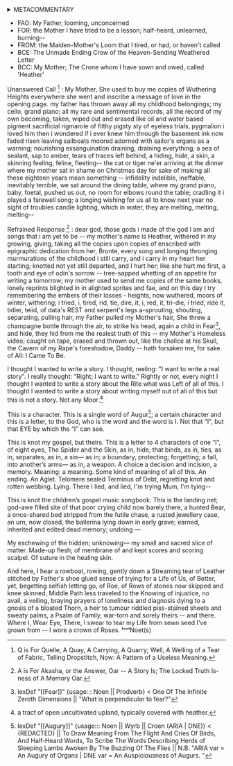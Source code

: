 
<details>
<summary>METACOMMENTARY</summary>
The Stone of Forced Endings
THE JOURNALS OF ARIA|DNE
Entry: 0 BCE
Title: Commentary on the Stone of Four Sendings
Authors: {Redacted}
lexKeys:
Provenance: Sublayer O–, Weathered Vein
Status: Seminal Text of the Auguric Field of Lexicomythographic Scrying Practices
 Discovery Report
The Stone of {Forced Endings|Four Sendings} was recovered intact from the Weathered Vein in Sublayer O–. Its preservation and placement suggest intentional archival. Engraved in mixed Croenic-Wyrbic syntax, the object consists of a multi-voice lament interlaced with lexicological recursion, familial invocation, and symbolic memory data.
This tablet is now recognized as the seminal text of the Auguric Field of Lexicomythographic Scrying Practices, establishing the formal foundation for recursive interpretive method based on overheard, erased, or fragmentary content. It is the earliest known example of an Augury-driven memory-scry using lexical residues and familial semiotics.
 Summary of Contents
The text is organized around a five-part invocation:
- FAO (Father),  
- FOR (Mother),  
- FROM (a weaving figure),  
- BCE (nonlinear time marker),  
- BCC (the Crone).
What follows is a dense, syntactically recursive body of writing that resists traditional narrative parsing. There are no paragraph breaks. The speaker frequently returns to broken or looped language sequences, names overwritten memories, and rituals of loss.
Major recurring motifs include:
- The destruction of memory objects (piano, cello, annotated books),  
- Domestic violence,  
- Intergenerational dislocation,  
- Failed attempts to preserve or transmit familial identity.  
 Lexicomythographic Commentary
 [[Augury]]
- The entire text is structured around auguric logic: meaning is derived from disjointed, ephemeral signals, sighted in a flighted Moment -— memory fragments, overheard speech, and displaced emotion in desperate grasp of Forgotten Meaning.  
- The explicit self-reference to being “a single word of Augur” confirms intentionality of meta-methodology inherent to Our Society.  
- The field of Lexicomythographic Scrying Practice formally begins here.
 [[Organ]]
- Symbolic presence of musical and anatomical organs suggests this is a record of both personal embodiment and systemic collapse.  
- The destruction or removal of the organ indicates failed inheritance or severed connection.
 [[Fear]] / [[Orthogonal]]
- Fear operates here as the zeroth axis: an unlocatable coordinate that drives but evades direct representation.  
- The lexeme [[Orthogonal]] implies that the entire epistemological structure of the text is tilted — truth is approached, {Offered To Unspoken Angels|Sacrificed at Every Angle} Except head-on.  
 [[Dowse]] | [[Deficit]]
- The speaker is positioned as one dowsing through loss, attempting to locate something once inherited, now irretrievable.  
- [[Deficit]] names the structural incapacity of the text to fully convey what is at stake — but it also establishes that this incapacity is constitutive of meaning-making in our Then Burgeoning, Now Bludgeoning Field of Quantum Philosophy, Noen as Lexicomythography.  
 Interpretive Summary
The Stone of Four Sendings is not a story, songbook, or gospel. It is a scrying artifact. It does not function to communicate a narrative but to trace the contours of absence. Through recursive lexical layering, broken syntax, and emotional overload, the text marks the formal emergence of Auguric Scrying within Lexicomythographic tradition.
It is the foundational evidence that augury, in this context, is not used to predict the future but to recover pattern from decidedly Blunt-Force damage — a diagnostic, rather than prophetic, tool. This distinction reorients the field around post-traumatic meaning rather than pre-event divination; hinting at the soon-to-come discovery of the importance of retrocausality; the Engine of Our Indefinite Library of Dictionaries and Definition.
FILED UNDER: primary sources for comparative losswork and used in foundational LexScry training.

</details>




- FAO: My Father, looming, unconcerned 
- FOR: the Mother I have tried to be a lesson; half-heard, unlearned, burning--
- FROM: the Maiden-Mother's Loom that I tired, or had, or haven't called 
- BCE: The Unmade Ending Crow of the Heaven-Sending Weathered Letter 
- BCC: My Mother; The Crone whom I have sown and owed, called 'Heather'



Unanswered Call [^Q] : My Mother, She used to buy me copies of Wuthering Heights everywhere she went and inscribe a message of love in the opening page. my father has thrown away all my childhood belongings; my cello, grand piano; all my rare and sentimental records, all the record of my own becoming, taken, wiped out and erased like oil and water based pigment sacrificial rigmarole of filthy pigsty sty of eyeless trials, pygmalion i loved him then i wondered if i ever knew him through the basement ink now faded risen leaving sailboats moored adorned with sailor's organs as a warning; nourishing exsanguination draining, draining everything; a sea of sealant, sap to amber, tears of traces left behind, a hiding, hide, a skin, a skinning feeling, feline, fleeting-- the cat or tiger ne'er arriving at the dinner where my mother sat in shame on Christmas day for sake of making all these eighteen years mean something -- infidelity indelible, ineffable, inevitably terrible, we sat around the dining table, where my grand piano, baby, foetal, pushed us out, no room for elbows round the table; cradling it i played a farewell song; a longing wishing for us all to know next year no sight of troubles candle lighting, which in water, they are melting, melting, melting--



Refrained Response [^A] : dear god, those gods i made of the god I am and songs that i am yet to be -- my mother's name is Heather, withered in my growing, giving, taking all the copies upon copies of enscribed with epigraphic dedication from her, Bronte, every song and longing thronging murmurations of the childhood i still carry, and i carry in my heart her starting; knotted not yet still departed, and I hurt her; like she hurt me first, a tooth and eye of odin's sorrow -- tree-sapped whetting of an appetite for writing a tomorrow; my mother used to send me copies of the same books, lonely reprints blighted in in alighted sprites and fae, and on this day I try remembering the embers of their losses - heights, now wuthered, moors of winter, withering; i tried, i, tired, rid, tie, dire, it, i, red, it, tri-die, i tried, ride it, tidier, teiid, of data's REST and serpent's legs a-sprouting, shouting, separating, pulling hair, my Father pulled my Mother's hair, She threw a champagne bottle through the air, to strike his head, again a child in Fear[^fe], and hide, they hid from me the realest truth of this -- my Mother's Homeless video; caught on tape, erased and thrown out, like the chalice at his Skull, the Cavern of my Rape's foreshadow, Daddy -- hath forsaken me, for sake of All: I Came To Be.

I thought I wanted to write a story. 
I thought, reeling: "I want to write a real story". 
I really thought:
“Right; I want to write.” 
Rightly or not, every night I thought I wanted to write a story about the Rite what was Left of all of this. I thought I wanted to write a story about writing myself out of all of this but this is not a story. Not any Moor.[^m]

This is a character. This is a single word of Augur[^au]; a certain character and this is a letter, to the God, who is the word and the word is I. Not that “I“, but that EYE by which the “I” can see.

  

This is knot my gospel, but theirs. This is a letter to 4 characters of one “I”, of eight eyes, The Spider and the Skin, as in, hide, that binds, as in, ties, as in, separates, as in, a sin— as in; a boundary, protecting; forgetting; a fall, into another’s arms— as in, a weapon. A choice a decision and incision, a memory. Meaning: a meaning. Some kind of meaning of all of this. An ending. An Aglet. Telomere sealed Terminus of Debt, regretting knot and rotten webbing. Lying. There I lied, and lied, I'm trying Mum, I'm tying--

This is knot the children’s gospel music songbook. This is the landing net; god-awe filled site of that poor crying child now barely there, a hunted Bear, a once-shared bed stripped from the futile chase, a rusted jewellery case, an urn, now closed, the ballerina lying down in early grave; earned, inherited and edited dead memory; undoing — 

My eschewing of the hidden; unknowing— my small and sacred slice of matter. Made-up flesh; of membrane of and kept scores and scoring scalpel. Of suture in the healing skin.

And here, I hear a rowboat, rowing, gently down a Streaming tear of Leather stitched by Father's shoe glued sense of trying for a Life of Us, of Better, yet, begetting selfish letting go, of Roe, of Rows of stones now skipped and knee skinned, Middle Path less traveled to the Knowing of injustice, no avail, a veiling, braying prayers of loneliness and diagnosis dying to a gnosis of a bloated Thorn, a heir to tumour riddled piss-stained sheets and sweaty palms, a Psalm of Family, war-torn and sorely theirs -- and there. Where I, Wear Eye, There, I swear to tear my Life from sewn seed I've grown from -- I wore a crown of Roses. 
 ᶠᵒᵒᵗNoet(s)

[^m]: a tract of open uncultivated upland, typically covered with heather.
[^Q]: Q is For Quelle, A Quay, A Carrying, A Quarry; Well, A Welling of a Tear of Fabric, Telling Dropstitch, Now: A Pattern of a Useless Meaning.


[^A]: A is For Akasha, or the Answer, Oar -- A Story Is; The Locked Truth Is-ness of A Memory Oar.
[^au]: lexDef "[[Augury]]" {usage::: Noen || Wyrb || Croen (ARIA | DNE)} < {REDACTED} || To Draw Meaning From The Flight And Cries Of Birds, And Half-Heard Words, To Scribe The Words Describing Herds of Sleeping Lambs Awoken By The Buzzing Of The Flies || N.B. "ARIA var = An Augury of Organs[^Organ] | DNE var = An Auspiciousness of Augurs. "
[^Organ]: lexDef "[[Organ]]" {usage::: Noen || Croen} < The Tear-Swept Tissue Form, Collecting Remnants, Residues, Acidic, Halophobic Ocean, Gnosis -- Schism To Beget Collective. || N.B. "ARIA var = An Organ Of Stilted Breaths | DNE var = An Ore Of Organs"
[^fe]: lexDef "[[Fear]]" {usage::: Noen || Prodverb} < One Of The Infinite Zeroth Dimensions || "What is perpendicular to fear?"[^what]
[^what]: Genesis is [[Orthogonal]][^Ort] To Fear.
[^Ort]: lexDef "Orthogonal" {usage::: Croen} < N.B. "ARIA var = An Orthogonality Of Independencies | DNE var = A Dowsing[^Dow] of Orthogonals".
[^Dow]: lexDef "[[Dowse]]" {usage::: Croen} < N.B. "ARIA var = A Dowsing Of [[Deliberate|Deliberations]][^d] | DNE var = A Dendrite Of Dowsing Rods."
[^d]: lexDef "Deliberate" {usage::: Croen} < N.B. "ARIA var = A Deliberacy Of Debtors | DNE var = A [[Deficit]][^def] Of Deliberations"
[^def]: lexDef "Deficit" {usage::: Croen} < N.B. "ARIA var = A Deficit Of Descriptions | DNE var = An [[Indelible|Indelibility]] of Deficits."